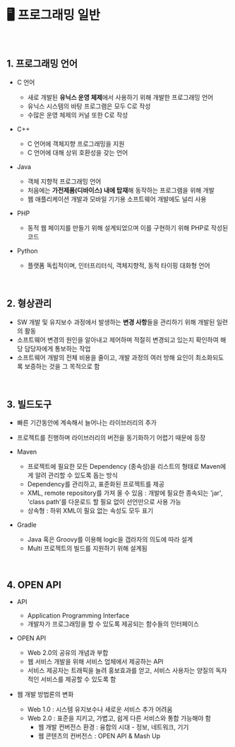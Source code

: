 # :desktop_computer: 프로그래밍 일반

<br>

## 1. 프로그래밍 언어

- C 언어
  - 새로 개발된 <b>유닉스 운영 체제</b>에서 사용하기 위해 개발한 프로그래밍 언어
  - 유닉스 시스템의 바탕 프로그램은 모두 C로 작성
  - 수많은 운영 체제의 커널 또한 C로 작성

- C++
  - C 언어에 객체지향 프로그래밍을 지원
  - C 언어에 대해 상위 호환성을 갖는 언어
- Java
  - 객체 지향적 프로그래밍 언어
  - 처음에는 <b>가전제품(디바이스) 내에 탑재</b>해 동작하는 프로그램을 위해 개발
  - 웹 애플리케이션 개발과 모바일 기기용 소프트웨어 개발에도 널리 사용

- PHP
  - 동적 웹 페이지를 만들기 위해 설계되었으며 이를 구현하기 위해 PHP로 작성된 코드
- Python
  - 플랫폼 독립적이며, 인터프리터식, 객체지향적, 동적 타이핑 대화형 언어

<br>

## 2. 형상관리

- SW 개발 및 유지보수 과정에서 발생하는 <b>변경 사항</b>들을 관리하기 위해 개발된 일련의 활동
- 소프트웨어 변경의 원인을 알아내고 제어하며 적절히 변경되고 있는지 확인하여 해당 담당자에게 통보하는 작업
- 소프트웨어 개발의 전체 비용을 줄이고, 개발 과정의 여러 방해 요인이 최소화되도록 보증하는 것을 그 목적으로 함

<br>

## 3. 빌드도구

- 빠른 기간동안에 계속해서 늘어나는 라이브러리의 추가
- 프로젝트를 진행하며 라이브러리의 버전을 동기화하기 어렵기 때문에 등장

- Maven
  - 프로젝트에 필요한 모든 Dependency (종속성)을 리스트의 형태로 Maven에게 알려 관리할 수 있도록 돕는 방식
  - Dependency를 관리하고, 표준화된 프로젝트를 제공
  - XML, remote repository를 가져 올 수 있음 : 개발에 필요한 종속되는 'jar', 'class path'를 다운로드 할 필요 없이 선언만으로 사용 가능
  - 상속형 : 하위 XML이 필요 없는 속성도 모두 표기

- Gradle
  - Java 혹은 Groovy를 이용해 logic을 갭라자의 의도에 따라 설계
  - Multi 프로젝트의 빌드를 지원하기 위해 설계됨

<br>

## 4. OPEN API

- API
  - Application Programming Interface
  - 개발자가 프로그래밍을 할 수 있도록 제공되는 함수들의 인터페이스
- OPEN API
  - Web 2.0의 공유의 개념과 부합
  - 웹 서비스 개발을 위해 서비스 업체에서 제공하는 API
  - 서비스 제공자는 트래픽을 늘려 홍보효과를 얻고, 서비스 사용자는 양질의 독자적인 서비스를 제공할 수 있도록 함

- 웹 개발 방법론의 변화
  - Web 1.0 : 시스템 유지보수나 새로운 서비스 추가 어려움
  - Web 2.0 : 표준을 지키고, 가볍고, 쉽게 다른 서비스와 통합 가능해야 함
    - 웹 개발 컨버전스 환경 : 융합의 시대 - 정보, 네트워크, 기기
    - 웹 콘텐츠의 컨버전스 : OPEN API & Mash Up